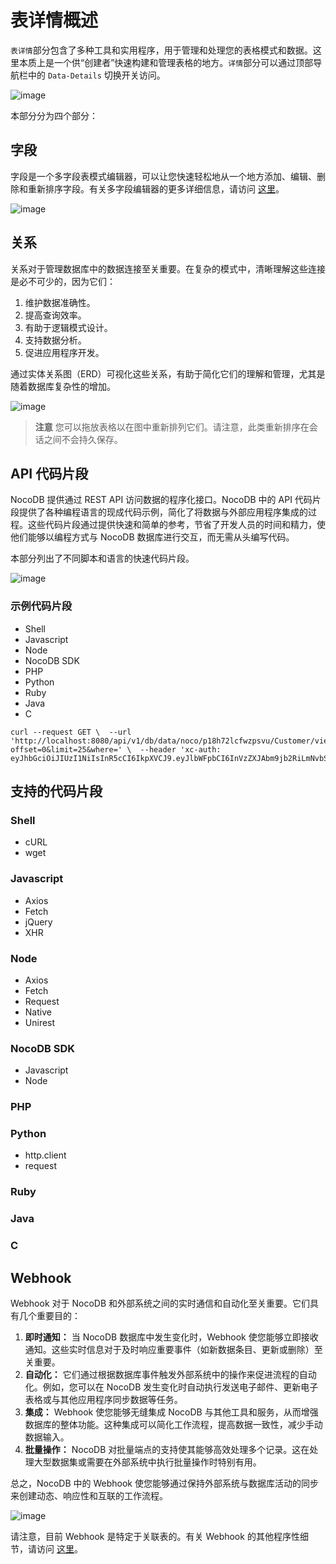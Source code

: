 # 表详情概述

`表详情`部分包含了多种工具和实用程序，用于管理和处理您的表格模式和数据。这里本质上是一个供“创建者”快速构建和管理表格的地方。`详情`部分可以通过顶部导航栏中的 `Data-Details` 切换开关访问。

![image](https://docs.nocodb.com/assets/images/details-tab-8aeca1f70ead223a641ead51b82e97f5.png)

本部分分为四个部分：

## 字段[](https://docs.nocodb.com/getting-started/self-hosted/installation/aws-ecs/#fields "直接链接到字段")

字段是一个多字段表模式编辑器，可以让您快速轻松地从一个地方添加、编辑、删除和重新排序字段。有关多字段编辑器的更多详细信息，请访问 [这里](https://docs.nocodb.com/fields/multi-fields-editor)。

![image](https://docs.nocodb.com/assets/images/details-field-editor-6b80e39a53b09c20af27e53b9777ea9a.png)

## 关系[](https://docs.nocodb.com/getting-started/self-hosted/installation/aws-ecs/#relations "直接链接到关系")

关系对于管理数据库中的数据连接至关重要。在复杂的模式中，清晰理解这些连接是必不可少的，因为它们：

1.  维护数据准确性。
2.  提高查询效率。
3.  有助于逻辑模式设计。
4.  支持数据分析。
5.  促进应用程序开发。

通过实体关系图（ERD）可视化这些关系，有助于简化它们的理解和管理，尤其是随着数据库复杂性的增加。

![image](https://docs.nocodb.com/assets/images/details-relations-0716794b3e749928f581e2a2f78931a3.png)

> **注意**
> 您可以拖放表格以在图中重新排列它们。请注意，此类重新排序在会话之间不会持久保存。

## API 代码片段[](https://docs.nocodb.com/getting-started/self-hosted/installation/aws-ecs/#api-snippet "直接链接到 API 代码片段")

NocoDB 提供通过 REST API 访问数据的程序化接口。NocoDB 中的 API 代码片段提供了各种编程语言的现成代码示例，简化了将数据与外部应用程序集成的过程。这些代码片段通过提供快速和简单的参考，节省了开发人员的时间和精力，使他们能够以编程方式与 NocoDB 数据库进行交互，而无需从头编写代码。

本部分列出了不同脚本和语言的快速代码片段。

![image](https://docs.nocodb.com/assets/images/details-api-snippet-78906ef3b2248845b8955eed84a3031e.png)

### 示例代码片段[](https://docs.nocodb.com/getting-started/self-hosted/installation/aws-ecs/#sample-snippets "直接链接到示例代码片段")

-   Shell
-   Javascript
-   Node
-   NocoDB SDK
-   PHP
-   Python
-   Ruby
-   Java
-   C

```
curl --request GET \  --url 'http://localhost:8080/api/v1/db/data/noco/p18h72lcfwzpsvu/Customer/views/Customer?offset=0&limit=25&where=' \  --header 'xc-auth: eyJhbGciOiJIUzI1NiIsInR5cCI6IkpXVCJ9.eyJlbWFpbCI6InVzZXJAbm9jb2RiLmNvbSIsImRpc3BsYXlfbmFtZSI6IlJpY2hhcmQiLCJhdmF0YXIiOm51bGwsInVzZXJfbmFtZSI6bnVsbCwiaWQiOiJ1c3ExbGNpeWp4ejh5bzY4Iiwicm9sZXMiOnsib3JnLWxldmVsLXZpZXdlciI6dHJ1ZX0sInRva2VuX3ZlcnNpb24iOiI0ZjUyOTUxZGQwOTZmMTVjMTY0Y2U5MDM1OTk1YzlmMDE1MTJjMGNjOThkYmRiMDU2ZmFhM2JhZWE1OWY4Y2QzMTcyN2FjOWZkMTJjNDA2ZiIsImlhdCI6MTY5NTk5MTg0NywiZXhwIjoxNjk2MDI3ODQ3fQ.I7P5caoiDSO4j_3D032XxWxxXwyEju6pL5y3Mnu_MNU'
```

## 支持的代码片段[](https://docs.nocodb.com/getting-started/self-hosted/installation/aws-ecs/#supported-snippet "直接链接到支持的代码片段")

### Shell[](https://docs.nocodb.com/getting-started/self-hosted/installation/aws-ecs/#shell "直接链接到 Shell")

-   cURL
-   wget

### Javascript[](https://docs.nocodb.com/getting-started/self-hosted/installation/aws-ecs/#javascript "直接链接到 Javascript")

-   Axios
-   Fetch
-   jQuery
-   XHR

### Node[](https://docs.nocodb.com/getting-started/self-hosted/installation/aws-ecs/#node "直接链接到 Node")

-   Axios
-   Fetch
-   Request
-   Native
-   Unirest

### NocoDB SDK[](https://docs.nocodb.com/getting-started/self-hosted/installation/aws-ecs/#nocodb-sdk "直接链接到 NocoDB SDK")

-   Javascript
-   Node

### PHP[](https://docs.nocodb.com/getting-started/self-hosted/installation/aws-ecs/#php "直接链接到 PHP")

### Python[](https://docs.nocodb.com/getting-started/self-hosted/installation/aws-ecs/#python "直接链接到 Python")

-   http.client
-   request

### Ruby[](https://docs.nocodb.com/getting-started/self-hosted/installation/aws-ecs/#ruby "直接链接到 Ruby")

### Java[](https://docs.nocodb.com/getting-started/self-hosted/installation/aws-ecs/#java "直接链接到 Java")

### C[](https://docs.nocodb.com/getting-started/self-hosted/installation/aws-ecs/#c "直接链接到 C")

## Webhook[](https://docs.nocodb.com/getting-started/self-hosted/installation/aws-ecs/#webhook "直接链接到 Webhook")

Webhook 对于 NocoDB 和外部系统之间的实时通信和自动化至关重要。它们具有几个重要目的：

1.  **即时通知：** 当 NocoDB 数据库中发生变化时，Webhook 使您能够立即接收通知。这些实时信息对于及时响应重要事件（如新数据条目、更新或删除）至关重要。 
2.  **自动化：** 它们通过根据数据库事件触发外部系统中的操作来促进流程的自动化。例如，您可以在 NocoDB 发生变化时自动执行发送电子邮件、更新电子表格或与其他应用程序同步数据等任务。   
3.  **集成：** Webhook 使您能够无缝集成 NocoDB 与其他工具和服务，从而增强数据库的整体功能。这种集成可以简化工作流程，提高数据一致性，减少手动数据输入。  
4.  **批量操作：** NocoDB 对批量端点的支持使其能够高效处理多个记录。这在处理大型数据集或需要在外部系统中执行批量操作时特别有用。
    
总之，NocoDB 中的 Webhook 使您能够通过保持外部系统与数据库活动的同步来创建动态、响应性和互联的工作流程。

![image](https://docs.nocodb.com/assets/images/details-webhook-834a408cf5a6b9d711ac6ab63a1eaa4a.png)

请注意，目前 Webhook 是特定于关联表的。有关 Webhook 的其他程序性细节，请访问 [这里](https://docs.nocodb.com/automation/webhook/webhook-overview)。